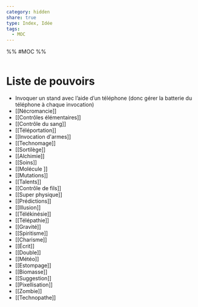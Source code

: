 ```yaml
---
category: hidden
share: true
type: Index, Idée
tags:
  - MOC
---
```


%% #MOC %%

```folderv
```

# Liste de pouvoirs
- Invoquer un stand avec l’aide d’un téléphone (donc gérer la batterie du téléphone à chaque invocation)
- [[Nécromancie]]
- [[Contrôles élémentaires]]
- [[Contrôle du sang]]
- [[Téléportation]]
- [[Invocation d'armes]]
- [[Technomage]]
- [[Sortilège]]
- [[Alchimie]]
- [[Soins]]
- [[Molécule ]]
- [[Mutations]]
- [[Talents]]
- [[Contrôle de fils]]
- [[Super physique]]
- [[Prédictions]]
- [[Illusion]]
- [[Télékinésie]]
- [[Télépathie]]
- [[Gravité]]
- [[Spiritisme]]
- [[Charisme]]
- [[Écrit]]
- [[Double]]
- [[Météo]]
- [[Estompage]]
- [[Biomasse]]
- [[Suggestion]]
- [[Pixellisation]]
- [[Zombie]]
- [[Technopathe]]